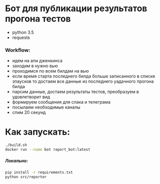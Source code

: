 # Бот для публикации результатов прогона тестов

- python 3.5
- requests

### Workflow:

- идем на апи дженкинса
- заходим в нужно вью
- проходимся по всем билдам на вью
- если время старта последнего билда больше записанного в списке зпаусков то достаем все данные из последнего уадачного прогона билда
- парсим данные, достаем результаты тестов, преобразуем в удовлетворит вид
- формируем сообщения для слака и телеграма
- посылаем необходимые каналы 
- спим 20 секунд

# Как запускать:
```bash
./build.sh
docker run --name bot report_bot:latest
```

##### Локально:

```bash
pip install -r requirements.txt   
python src/reporter
```
